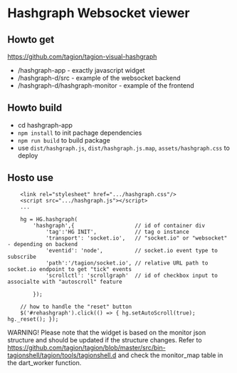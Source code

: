 # Hashgraph Websocket viewer

## Howto get

https://github.com/tagion/tagion-visual-hashgraph

* /hashgraph-app - exactly javascript widget
* /hashgraph-d/src - example of the websocket backend
* /hashgraph-d/hashgraph-monitor - example of the frontend

## Howto build

- cd hashgraph-app 
- `npm install` to init pachage dependencies
- `npm run build` to build package
- use `dist/hashgraph.js`, `dist/hashgraph.js.map`, `assets/hashgraph.css` to deploy

## Hosto use

```
    <link rel="stylesheet" href=".../hashgraph.css"/>
    <script src=".../hashgraph.js"></script>
    ...

    hg = HG.hashgraph(
        'hashgraph',{                   // id of container div
            'tag':'HG INIT',            // tag o instance
            'transport': 'socket.io',   // "socket.io" or "websocket" - depending on backend
            'eventid': 'node',          // socket.io event type to subscribe
            'path':'/tagion/socket.io', // relative URL path to socket.io endpoint to get "tick" events
            'scrollctl': 'scrollgraph'  // id of checkbox input to associalte with "autoscroll" feature

        });

    // how to handle the "reset" button
    $('#rehashgraph').click(() => { hg.setAutoScroll(true); hg._reset(); });

```

WARNING!  Please note that the widget is based on the monitor json structure and should be updated if the structure changes. Refer to  https://github.com/tagion/tagion/blob/master/src/bin-tagionshell/tagion/tools/tagionshell.d and check the monitor\_map table in the dart\_worker function.

